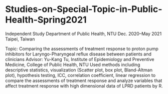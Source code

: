 # Studies-on-Special-Topic-in-Public-Health-Spring2021

Independent Study
Department of Public Health, NTU
Dec. 2020–May 2021
Taipei, Taiwan

Topic: Comparing the assessments of treatment response to proton pump inhibitors for Laryngo-Pharyngeal reflux disease between patients and clinicians
Advisor: Yu-Kang Tu, Institute of Epidemiology and Preventive Medicine, College of Public Health, NTU
Used methods including descriptive statistics, visualization (Scatter plot, box plot, Bland-Altman plot), hypothesis testing, ICC, correlation coefficient, linear regression to compare the assessments of treatment response and analyze variables that affect treatment response with high dimensional data of LPRD patients by R.
